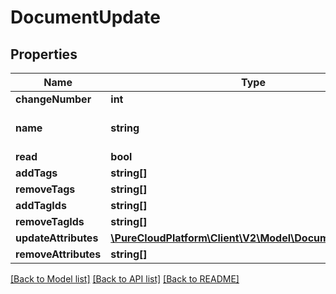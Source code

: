 # DocumentUpdate

## Properties
Name | Type | Description | Notes
------------ | ------------- | ------------- | -------------
**changeNumber** | **int** |  | [optional] 
**name** | **string** | The name of the document | 
**read** | **bool** |  | [optional] 
**addTags** | **string[]** |  | [optional] 
**removeTags** | **string[]** |  | [optional] 
**addTagIds** | **string[]** |  | [optional] 
**removeTagIds** | **string[]** |  | [optional] 
**updateAttributes** | [**\PureCloudPlatform\Client\V2\Model\DocumentAttribute[]**](DocumentAttribute.md) |  | [optional] 
**removeAttributes** | **string[]** |  | [optional] 

[[Back to Model list]](../README.md#documentation-for-models) [[Back to API list]](../README.md#documentation-for-api-endpoints) [[Back to README]](../README.md)


